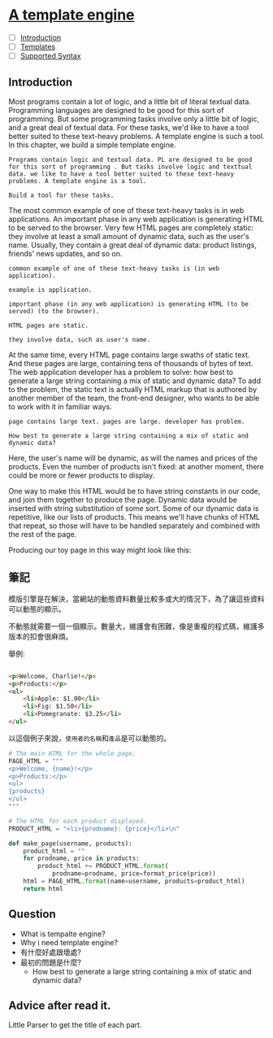 # [A template engine](http://aosabook.org/en/500L/a-template-engine.html)

- [ ] [Introduction]()
- [ ] [Templates]()
- [ ] [Supported Syntax]()

## Introduction

Most programs contain a lot of logic, and a little bit of literal textual data. Programming languages are designed to be good for this sort of programming. But some programming tasks involve only a little bit of logic, and a great deal of textual data. For these tasks, we'd like to have a tool better suited to these text-heavy problems. A template engine is such a tool. In this chapter, we build a simple template engine.

    Programs contain logic and textual data. PL are designed to be good for this sort of programming . But tasks involve logic and texttual data. we like to have a tool better suited to these text-heavy problems. A template engine is a tool.

    Build a tool for these tasks.

The most common example of one of these text-heavy tasks is in web applications. An important phase in any web application is generating HTML to be served to the browser. Very few HTML pages are completely static: they involve at least a small amount of dynamic data, such as the user's name. Usually, they contain a great deal of dynamic data: product listings, friends' news updates, and so on.

    common example of one of these text-heavy tasks is (in web application).

    example is application.

    important phase (in any web application) is generating HTML (to be served) (to the browser).

    HTML pages are static.

    they involve data, such as user's name.


At the same time, every HTML page contains large swaths of static text. And these pages are large, containing tens of thousands of bytes of text. The web application developer has a problem to solve: how best to generate a large string containing a mix of static and dynamic data? To add to the problem, the static text is actually HTML markup that is authored by another member of the team, the front-end designer, who wants to be able to work with it in familiar ways.

    page contains large text. pages are large. developer has problem.

    How best to generate a large string containing a mix of static and dynamic data?

Here, the user's name will be dynamic, as will the names and prices of the products. Even the number of products isn't fixed: at another moment, there could be more or fewer products to display.

One way to make this HTML would be to have string constants in our code, and join them together to produce the page. Dynamic data would be inserted with string substitution of some sort. Some of our dynamic data is repetitive, like our lists of products. This means we'll have chunks of HTML that repeat, so those will have to be handled separately and combined with the rest of the page.

Producing our toy page in this way might look like this:

## 筆記

模版引擎是在解決，當網站的動態資料數量比較多或大的情況下，為了讓這些資料可以動態的顯示。

不動態就需要一個一個顯示。數量大，維護會有困難，像是重複的程式碼，維護多版本的扣會很麻煩。

舉例:
```HTML

<p>Welcome, Charlie!</p>
<p>Products:</p>
<ul>
    <li>Apple: $1.00</li>
    <li>Fig: $1.50</li>
    <li>Pomegranate: $3.25</li>
</ul>
```

以這個例子來說，`使用者的名稱`和`產品`是可以動態的。

```Python
# The main HTML for the whole page.
PAGE_HTML = """
<p>Welcome, {name}!</p>
<p>Products:</p>
<ul>
{products}
</ul>
"""

# The HTML for each product displayed.
PRODUCT_HTML = "<li>{prodname}: {price}</li>\n"

def make_page(username, products):
    product_html = ""
    for prodname, price in products:
        product_html += PRODUCT_HTML.format(
            prodname=prodname, price=format_price(price))
    html = PAGE_HTML.format(name=username, products=product_html)
    return html
```



## Question

- What is tempalte engine?
- Why i need template engine?
- 有什麼好處跟壞處?
- 最初的問題是什麼?
    - How best to generate a large string containing a mix of static and dynamic data?

## Advice after read it.

Little Parser to get the title of each part.
